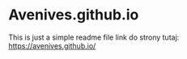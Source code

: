 # Avenives.github.io
This is just a simple readme file
link do strony tutaj: https://avenives.github.io/
